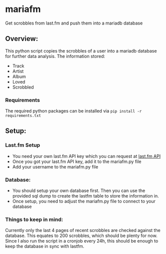 # mariafm
Get scrobbles from last.fm and push them into a mariadb database

## Overview:
This python script copies the scrobbles of a user into a mariadb database for further data analysis.
The information stored:
 - Track
 - Artist
 - Album
 - Loved
 - Scrobbled

### Requirements
The required python packages can be installed via `pip install -r requirements.txt`

## Setup:
### Last.fm Setup
 - You need your own last.fm API key which you can request at [last.fm API](https://www.last.fm/api "last.fm API")
 - Once you got your last.fm API key, add it to the mariafm.py file
 - Add your username to the mariafm.py file

### Database:
 - You should setup your own database first. Then you can use the provided sql dump to create the lastfm table to store the information in. 
 - Once setup, you need to adjust the mariafm.py file to connect to your database

### Things to keep in mind:
Currently only the last 4 pages of recent scrobbles are checked against the database. This equates to 200 scrobbles, which should be plenty for now. 
Since I also run the script in a cronjob every 24h, this should be enough to keep the database in sync with lastfm. 
